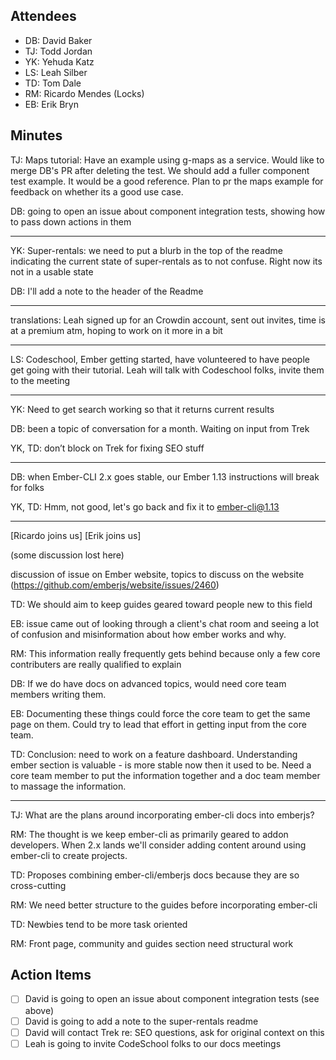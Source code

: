 ## Attendees

- DB: David Baker
- TJ: Todd Jordan
- YK: Yehuda Katz
- LS: Leah Silber
- TD: Tom Dale
- RM: Ricardo Mendes (Locks)
- EB: Erik Bryn

## Minutes

TJ: Maps tutorial: Have an example using g-maps as a service.  Would like to merge DB's PR after deleting the test.  We should add a fuller component test example.  It would be a good reference.  Plan to pr the maps example for feedback on whether its a good use case.

DB: going to open an issue about component integration tests, showing how to pass down actions in them

---

YK: Super-rentals: we need to put a blurb in the top of the readme indicating the current state of super-rentals as to not confuse.  Right now its not in a usable state

DB: I'll add a note to the header of the Readme

---

translations: Leah signed up for an Crowdin account, sent out invites, time is at a premium atm, hoping to work on it more in a bit

---

LS: Codeschool, Ember getting started, have volunteered to have people get going with their tutorial.  Leah will talk with Codeschool folks, invite them to the meeting

---

YK: Need to get search working so that it returns current results

DB: been a topic of conversation for a month.  Waiting on input from Trek

YK, TD: don’t block on Trek for fixing SEO stuff

---

DB: when Ember-CLI 2.x goes stable, our Ember 1.13 instructions will break for folks

YK, TD: Hmm, not good, let's go back and fix it to ember-cli@1.13

---

[Ricardo joins us]
[Erik joins us]

(some discussion lost here)

discussion of issue on Ember website, topics to discuss on the website (https://github.com/emberjs/website/issues/2460)

TD: We should aim to keep guides geared toward people new to this field

EB: issue came out of looking through a client's chat room and seeing a lot of confusion and misinformation about how ember works and why.

RM: This information really frequently gets behind because only a few core contributers are really qualified to explain

DB: If we do have docs on advanced topics, would need core team members writing them.

EB: Documenting these things could force the core team to get the same page on them.  Could try to lead that effort in getting input from the core team.

TD: Conclusion: need to work on a feature dashboard.  Understanding ember section is valuable - is more stable now then it used to be.  Need a core team member to put the information together and a doc team member to massage the information.

---

TJ: What are the plans around incorporating ember-cli docs into emberjs?

RM: The thought is we keep ember-cli as primarily geared to addon developers.  When 2.x lands we'll consider adding content around using ember-cli to create projects.

TD: Proposes combining ember-cli/emberjs docs because they are so cross-cutting

RM: We need better structure to the guides before incorporating ember-cli

TD: Newbies tend to be more task oriented

RM: Front page, community and guides section need structural work

## Action Items

- [ ] David is going to open an issue about component integration tests (see above)
- [ ] David is going to add a note to the super-rentals readme
- [ ] David will contact Trek re: SEO questions, ask for original context on this
- [ ] Leah is going to invite CodeSchool folks to our docs meetings